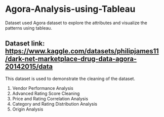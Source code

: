 # Agora-Analysis-using-Tableau
Dataset used Agora dataset to explore the attributes and visualize the patterns using tableau.
## Dataset link: https://www.kaggle.com/datasets/philipjames11/dark-net-marketplace-drug-data-agora-20142015/data
This dataset is used to demonstrate the cleaning of the dataset. 

1. Vendor Performance Analysis
2. Advanced Rating Score Cleaning
3. Price and Rating Correlation Analysis
4. Category and Rating Distribution Analysis
5. Origin Analysis

